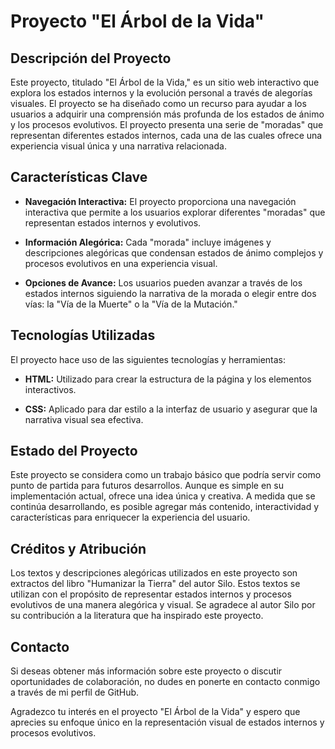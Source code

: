 # Proyecto "El Árbol de la Vida"

## Descripción del Proyecto

Este proyecto, titulado "El Árbol de la Vida," es un sitio web interactivo que explora los estados internos y la evolución personal a través de alegorías visuales. El proyecto se ha diseñado como un recurso para ayudar a los usuarios a adquirir una comprensión más profunda de los estados de ánimo y los procesos evolutivos. El proyecto presenta una serie de "moradas" que representan diferentes estados internos, cada una de las cuales ofrece una experiencia visual única y una narrativa relacionada.

## Características Clave

- **Navegación Interactiva:** El proyecto proporciona una navegación interactiva que permite a los usuarios explorar diferentes "moradas" que representan estados internos y evolutivos.

- **Información Alegórica:** Cada "morada" incluye imágenes y descripciones alegóricas que condensan estados de ánimo complejos y procesos evolutivos en una experiencia visual.

- **Opciones de Avance:** Los usuarios pueden avanzar a través de los estados internos siguiendo la narrativa de la morada o elegir entre dos vías: la "Vía de la Muerte" o la "Vía de la Mutación."

## Tecnologías Utilizadas

El proyecto hace uso de las siguientes tecnologías y herramientas:

- **HTML:** Utilizado para crear la estructura de la página y los elementos interactivos.

- **CSS:** Aplicado para dar estilo a la interfaz de usuario y asegurar que la narrativa visual sea efectiva.

## Estado del Proyecto

Este proyecto se considera como un trabajo básico que podría servir como punto de partida para futuros desarrollos. Aunque es simple en su implementación actual, ofrece una idea única y creativa. A medida que se continúa desarrollando, es posible agregar más contenido, interactividad y características para enriquecer la experiencia del usuario.

## Créditos y Atribución

Los textos y descripciones alegóricas utilizados en este proyecto son extractos del libro "Humanizar la Tierra" del autor Silo. Estos textos se utilizan con el propósito de representar estados internos y procesos evolutivos de una manera alegórica y visual. Se agradece al autor Silo por su contribución a la literatura que ha inspirado este proyecto.

## Contacto

Si deseas obtener más información sobre este proyecto o discutir oportunidades de colaboración, no dudes en ponerte en contacto conmigo a través de mi perfil de GitHub.

Agradezco tu interés en el proyecto "El Árbol de la Vida" y espero que aprecies su enfoque único en la representación visual de estados internos y procesos evolutivos.
